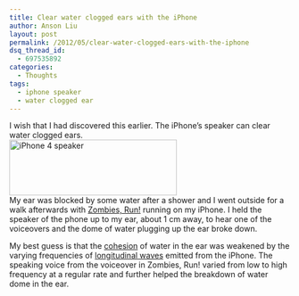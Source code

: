 ```yaml
---
title: Clear water clogged ears with the iPhone
author: Anson Liu
layout: post
permalink: /2012/05/clear-water-clogged-ears-with-the-iphone
dsq_thread_id:
  - 697535892
categories:
  - Thoughts
tags:
  - iphone speaker
  - water clogged ear
---
```

I wish that I had discovered this earlier. The iPhone&#8217;s speaker can clear water clogged ears.  
[<img class="aligncenter size-medium wp-image-1768" title="iPhone 4 speaker" src="https://ansonliu.com/wp-content/uploads/2012/05/iphone-speaker-300x100.jpg" alt="iPhone 4 speaker" width="300" height="100" />][1]  
My ear was blocked by some water after a shower and I went outside for a walk afterwards with <a href="https://www.zombiesrungame.com/" target="_blank">Zombies, Run!</a> running on my iPhone. I held the speaker of the phone up to my ear, about 1 cm away, to hear one of the voiceovers and the dome of water plugging up the ear broke down.

My best guess is that the <a href="http://faculty.rcoe.appstate.edu/goodmanjm/asuscienceed/background/waterdrops/waterdrops.html" target="_blank">cohesion</a> of water in the ear was weakened by the varying frequencies of <a href="http://en.wikipedia.org/wiki/Longitudinal_wave" target="_blank">longitudinal waves</a> emitted from the iPhone. The speaking voice from the voiceover in Zombies, Run! varied from low to high frequency at a regular rate and further helped the breakdown of water dome in the ear.

 [1]: https://ansonliu.com/wp-content/uploads/2012/05/iphone-speaker.jpg